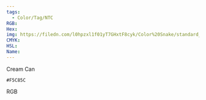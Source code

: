 ```yaml
---
tags:
  - Color/Tag/NTC
RGB:
Hex:
img: https://filedn.com/l0hpzxl1f01yT7GHxtF8cyk/Color%20Snake/standard_csv_to_svg/F5C85C.svg
CMYK:
HSL:
Name:
---
```

Cream Can
```palette
#F5C85C
```
RGB
